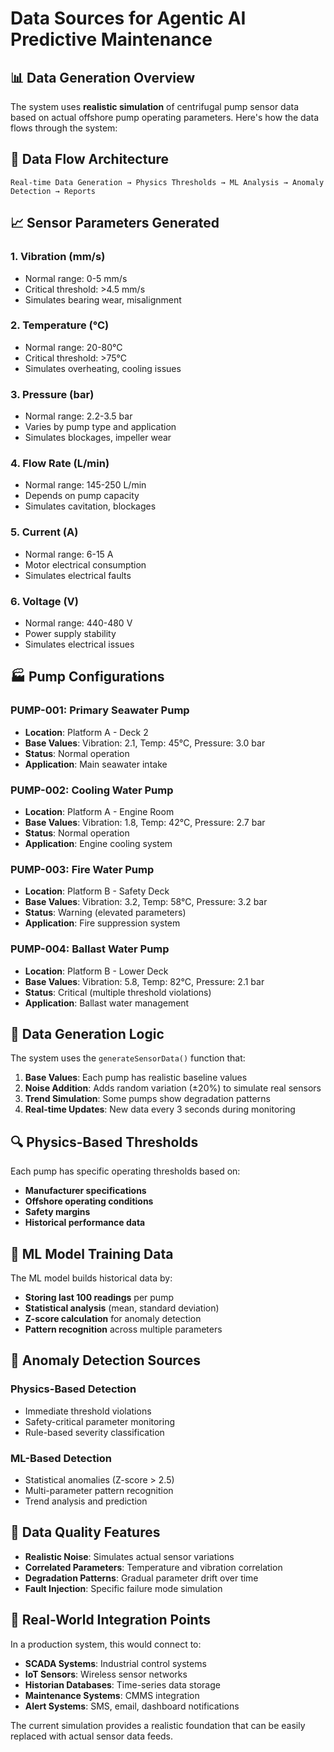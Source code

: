 # Data Sources for Agentic AI Predictive Maintenance

## 📊 Data Generation Overview

The system uses **realistic simulation** of centrifugal pump sensor data based on actual offshore pump operating parameters. Here's how the data flows through the system:

## 🔄 Data Flow Architecture

```
Real-time Data Generation → Physics Thresholds → ML Analysis → Anomaly Detection → Reports
```

## 📈 Sensor Parameters Generated

### 1. **Vibration (mm/s)**
- Normal range: 0-5 mm/s
- Critical threshold: >4.5 mm/s
- Simulates bearing wear, misalignment

### 2. **Temperature (°C)**
- Normal range: 20-80°C
- Critical threshold: >75°C
- Simulates overheating, cooling issues

### 3. **Pressure (bar)**
- Normal range: 2.2-3.5 bar
- Varies by pump type and application
- Simulates blockages, impeller wear

### 4. **Flow Rate (L/min)**
- Normal range: 145-250 L/min
- Depends on pump capacity
- Simulates cavitation, blockages

### 5. **Current (A)**
- Normal range: 6-15 A
- Motor electrical consumption
- Simulates electrical faults

### 6. **Voltage (V)**
- Normal range: 440-480 V
- Power supply stability
- Simulates electrical issues

## 🏭 Pump Configurations

### PUMP-001: Primary Seawater Pump
- **Location**: Platform A - Deck 2
- **Base Values**: Vibration: 2.1, Temp: 45°C, Pressure: 3.0 bar
- **Status**: Normal operation
- **Application**: Main seawater intake

### PUMP-002: Cooling Water Pump
- **Location**: Platform A - Engine Room
- **Base Values**: Vibration: 1.8, Temp: 42°C, Pressure: 2.7 bar
- **Status**: Normal operation
- **Application**: Engine cooling system

### PUMP-003: Fire Water Pump
- **Location**: Platform B - Safety Deck
- **Base Values**: Vibration: 3.2, Temp: 58°C, Pressure: 3.2 bar
- **Status**: Warning (elevated parameters)
- **Application**: Fire suppression system

### PUMP-004: Ballast Water Pump
- **Location**: Platform B - Lower Deck
- **Base Values**: Vibration: 5.8, Temp: 82°C, Pressure: 2.1 bar
- **Status**: Critical (multiple threshold violations)
- **Application**: Ballast water management

## 🎯 Data Generation Logic

The system uses the `generateSensorData()` function that:

1. **Base Values**: Each pump has realistic baseline values
2. **Noise Addition**: Adds random variation (±20%) to simulate real sensors
3. **Trend Simulation**: Some pumps show degradation patterns
4. **Real-time Updates**: New data every 3 seconds during monitoring

## 🔍 Physics-Based Thresholds

Each pump has specific operating thresholds based on:
- **Manufacturer specifications**
- **Offshore operating conditions**
- **Safety margins**
- **Historical performance data**

## 🤖 ML Model Training Data

The ML model builds historical data by:
- **Storing last 100 readings** per pump
- **Statistical analysis** (mean, standard deviation)
- **Z-score calculation** for anomaly detection
- **Pattern recognition** across multiple parameters

## 🚨 Anomaly Detection Sources

### Physics-Based Detection
- Immediate threshold violations
- Safety-critical parameter monitoring
- Rule-based severity classification

### ML-Based Detection
- Statistical anomalies (Z-score > 2.5)
- Multi-parameter pattern recognition
- Trend analysis and prediction

## 📝 Data Quality Features

- **Realistic Noise**: Simulates actual sensor variations
- **Correlated Parameters**: Temperature and vibration correlation
- **Degradation Patterns**: Gradual parameter drift over time
- **Fault Injection**: Specific failure mode simulation

## 🔄 Real-World Integration Points

In a production system, this would connect to:
- **SCADA Systems**: Industrial control systems
- **IoT Sensors**: Wireless sensor networks
- **Historian Databases**: Time-series data storage
- **Maintenance Systems**: CMMS integration
- **Alert Systems**: SMS, email, dashboard notifications

The current simulation provides a realistic foundation that can be easily replaced with actual sensor data feeds.